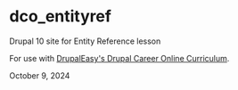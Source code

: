 # dco_entityref
Drupal 10 site for Entity Reference lesson

For use with [DrupalEasy's Drupal Career Online Curriculum](https://www.drupaleasy.com/academy/dco/course-information).

October 9, 2024
